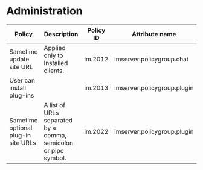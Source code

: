 # Administration 

|Policy|Description|Policy ID|Attribute name|
|------|-----------|---------|--------------|
|Sametime update site URL|Applied only to Installed clients.|im.2012|imserver.policygroup.chat|
|User can install plug-ins| |im.2013|imserver.policygroup.plugin|
|Sametime optional plug-in site URLs|A list of URLs separated by a comma, semicolon or pipe symbol.|im.2022|imserver.policygroup.plugin|



